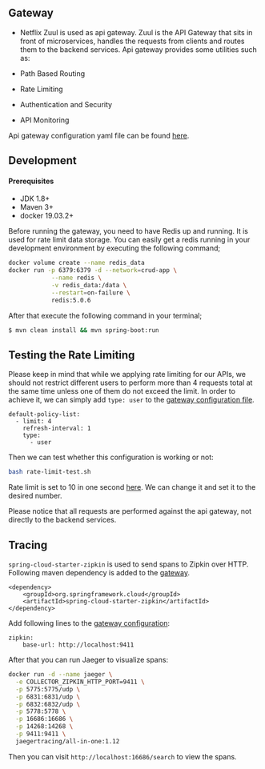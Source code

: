 ## Gateway

- Netflix Zuul is used as api gateway. Zuul is the API Gateway that sits in front of microservices, handles the requests from clients and routes them to the backend services. Api gateway provides some utilities such as:

- Path Based Routing
- Rate Limiting
- Authentication and Security
- API Monitoring

Api gateway configuration yaml file can be found [here](./src/main/resources/application.yml).

## Development

#### Prerequisites
* JDK 1.8+
* Maven 3+
* docker 19.03.2+

Before running the gateway, you need to have Redis up and running. It is used for rate limit data storage. You can easily get a redis running in your development environment by executing the following command;

```bash
docker volume create --name redis_data
docker run -p 6379:6379 -d --network=crud-app \
            --name redis \
            -v redis_data:/data \
            --restart=on-failure \
            redis:5.0.6
```

After that execute the following command in your terminal;

```bash
$ mvn clean install && mvn spring-boot:run
```

## Testing the Rate Limiting
Please keep in mind that while we applying rate limiting for our APIs, we should not restrict different users to perform more than 4 requests total at the same time unless one of them do not exceed the limit. In order to achieve it, we can simply add `type: user`
to the [gateway configuration file](./src/main/resources/application.yml).

```
default-policy-list:
  - limit: 4
    refresh-interval: 1
    type:
      - user
```

Then we can test whether this configuration is working or not:

```bash
bash rate-limit-test.sh
```

Rate limit is set to 10 in one second [here](./src/main/resources/application.yml). We can change it and set it to the desired number.

Please notice that all requests are performed against the api gateway, not directly to the backend services.

## Tracing
`spring-cloud-starter-zipkin` is used to send spans to Zipkin over HTTP. Following maven dependency is added to the [gateway](gateway/pom.xml).
```
<dependency>
    <groupId>org.springframework.cloud</groupId>
    <artifactId>spring-cloud-starter-zipkin</artifactId>
</dependency>
```

Add following lines to the [gateway configuration](./src/main/resources/application.yml):

```
zipkin:
    base-url: http://localhost:9411
```

After that you can run Jaeger to visualize spans:

```bash
docker run -d --name jaeger \
  -e COLLECTOR_ZIPKIN_HTTP_PORT=9411 \
  -p 5775:5775/udp \
  -p 6831:6831/udp \
  -p 6832:6832/udp \
  -p 5778:5778 \
  -p 16686:16686 \
  -p 14268:14268 \
  -p 9411:9411 \
  jaegertracing/all-in-one:1.12
```

Then you can visit `http://localhost:16686/search` to view the spans.
